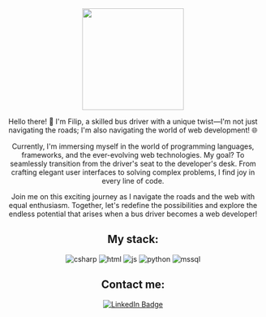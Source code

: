 <div id="header" align="center">
  <img src="https://media.giphy.com/media/Qo2dupDib32rkTY4hX/giphy.gif" width="200"/>
  <p>Hello there! 👋 I'm Filip, a skilled bus driver with a unique twist—I'm not just navigating the roads; I'm also navigating the world of web development! 🌐

Currently, I'm immersing myself in the world of programming languages, frameworks, and the ever-evolving web technologies. My goal? To seamlessly transition from the driver's seat to the developer's desk. From crafting elegant user interfaces to solving complex problems, I find joy in every line of code.

Join me on this exciting journey as I navigate the roads and the web with equal enthusiasm. Together, let's redefine the possibilities and explore the endless potential that arises when a bus driver becomes a web developer!</p>
</div>
<div id="mystack" align="center">
  <h2>My stack: </h2>
  <img src="https://shields.io/badge/C%23_/_.NET-8A2BE2" alt="csharp"/>
  <img src="https://shields.io/badge/HTML_&_CSS-orange" alt="html"/>
  <img src="https://shields.io/badge/JavaScript-yellow" alt="js"/>
  <img src="https://shields.io/badge/Python-blue" alt="python"/>
  <img src="https://shields.io/badge/MSSQL-gray" alt="mssql"/>
</div>
<div id="badges" align="center">
  <h2>Contact me: </h2>
  <a href="https://www.linkedin.com/in/flapinski/">
    <img src="https://img.shields.io/badge/LinkedIn-blue?style=for-the-badge&logo=linkedin&logoColor=white" alt="LinkedIn Badge"/>
  </a>
</div>
